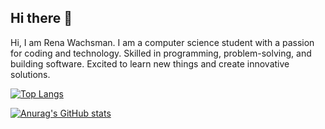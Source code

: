 ## Hi there 👋

<!--
**RenaWachsman/RenaWachsman** is a ✨ _special_ ✨ repository because its `README.md` (this file) appears on your GitHub profile.

Here are some ideas to get you started:

- 🔭 I’m currently working on ...
- 🌱 I’m currently learning ...
- 👯 I’m looking to collaborate on ...
- 🤔 I’m looking for help with ...
- 💬 Ask me about ...
- 📫 How to reach me: ...
- 😄 Pronouns: ...
- ⚡ Fun fact: ...
-->
Hi, I am Rena Wachsman. I am a computer science student with a passion for coding and technology. Skilled in programming, problem-solving, and building software. Excited to learn new things and create innovative solutions.

[![Top Langs](https://github-readme-stats.vercel.app/api/top-langs/?username=RenaWachsman)](https://github.com/anuraghazra/github-readme-stats)

[![Anurag's GitHub stats](https://github-readme-stats.vercel.app/api?username=RenaWachsman)](https://github.com/anuraghazra/github-readme-stats)

